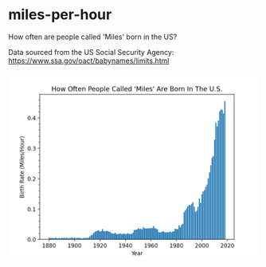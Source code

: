 # miles-per-hour

How often are people called 'Miles' born in the US?

Data sourced from the US Social Security Agency: https://www.ssa.gov/oact/babynames/limits.html

![](docs/graph.png)
